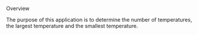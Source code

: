Overview

The purpose of this application is to determine the number of temperatures, the largest temperature and the smallest temperature.
